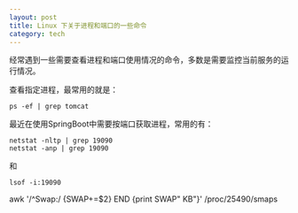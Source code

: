 ```yaml
---
layout: post
title: Linux 下关于进程和端口的一些命令
category: tech
---
```


经常遇到一些需要查看进程和端口使用情况的命令，多数是需要监控当前服务的运行情况。

查看指定进程，最常用的就是：
```
ps -ef | grep tomcat
```

最近在使用SpringBoot中需要按端口获取进程，常用的有：
```
netstat -nltp | grep 19090
netstat -anp | grep 19090
```
和
```
lsof -i:19090
```


awk '/^Swap:/ {SWAP+=$2} END {print SWAP" KB"}' /proc/25490/smaps

